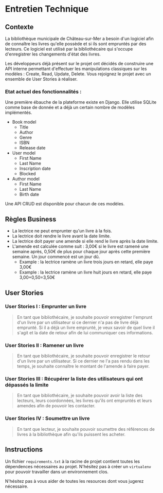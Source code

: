 # Entretien Technique

## Contexte

La bibliothèque municipale de Château-sur-Mer a besoin d'un logiciel afin de connaître les livres qu'elle possède et si
ils sont empruntés par des lecteurs. Ce logiciel est utilisé par la bibliothécaire qui s'occupe d'enregistrer les
changements d'état des livres.

Les développeurs déjà présent sur le projet ont décidés de construire une API interne permettant d'effectuer les
manipulations classiques sur les modèles : Create, Read, Update, Delete.
Vous rejoignez le projet avec un ensemble de User Stories à réaliser.

### Etat actuel des fonctionnalités :

Une première ébauche de la plateforme existe en Django. Elle utilise SQLite comme base de donnée et a déjà un certain
nombre de modèles implémentés.

* Book model
    * Title
    * Author
    * Genre
    * ISBN
    * Release date
* User model
    * First Name
    * Last Name
    * Inscription date
    * Blocked
* Author model
    * First Name
    * Last Name
    * Birth date

Une API CRUD est disponible pour chacun de ces modèles.

## Règles Business

* La lectrice ne peut emprunter qu'un livre à la fois.
* La lectrice doit rendre le livre avant la date limite.
* La lectrice doit payer une amende si elle rend le livre après la date limite.
* L'amende est calculée comme suit : 3,00€ si le livre est ramené une semaine après, 0,50€ de plus pour chaque jour après
  cette première semaine. Un jour commencé est un jour dû.
    * Example : la lectrice ramène un livre trois jours en retard, elle paye 3,00€
    * Example : la lectrice ramène un livre huit jours en retard, elle paye 3,00+0,50=3,50€

## User Stories

### User Stories I : Emprunter un livre

> En tant que bibliothécaire, je souhaite pouvoir enregistrer l'emprunt d'un livre par un utilisateur si ce dernier n'a
> pas de livre déjà emprunté. Si il a déjà un livre emprunté, je veux savoir de quel livre il s'agit et la date de
> retour
> afin de lui communiquer ces informations.

### User Stories II : Ramener un livre

> En tant que bibliothécaire, je souhaite pouvoir enregistrer le retour d'un livre par un utilisateur. Si ce dernier ne
> l'a pas rendu dans les temps, je souhaite connaître le montant de l'amende à faire payer.

### User Stories III : Récupérer la liste des utilisateurs qui ont dépassés la limite

> En tant que bibliothécaire, je souhaite pouvoir avoir la liste des lecteurs, leurs coordonnées, les livres qu'ils ont
> empruntés et leurs amendes afin de pouvoir les contacter.

### User Stories IV : Soumettre un livre

> En tant que lecteur, je souhaite pouvoir soumettre des références de livres à la bibliothèque afin qu'ils puissent les
> acheter.


## Instructions

Un fichier `requirements.txt` à la racine de projet contient toutes les dépendences nécessaires au projet. N'hésitez pas
à créer un `virtualenv` pour pouvoir travailler dans un environnement clos.

N'hésitez pas à vous aider de toutes les resources dont vous jugerez nécessaire.